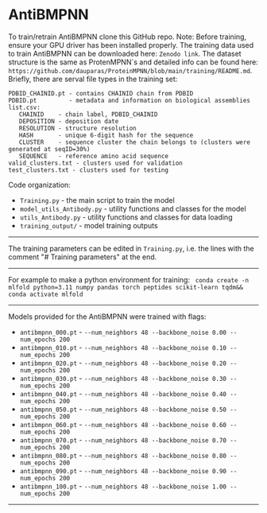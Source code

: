 # AntiBMPNN
   To train/retrain AntiBMPNN clone this GitHub repo.
   Note: Before training, ensure your GPU driver has been installed properly.
   The training data used to train AntiBMPNN can be downloaded here: `Zenodo link`.
   The dataset structure is the same as ProtenMPNN\`s and detailed info can be found here: `https://github.com/dauparas/ProteinMPNN/blob/main/training/README.md`.
   Briefly, there are serval file types in the training set:
```
PDBID_CHAINID.pt - contains CHAINID chain from PDBID
PDBID.pt         - metadata and information on biological assemblies
list.csv:
   CHAINID    - chain label, PDBID_CHAINID
   DEPOSITION - deposition date
   RESOLUTION - structure resolution
   HASH       - unique 6-digit hash for the sequence
   CLUSTER    - sequence cluster the chain belongs to (clusters were generated at seqID=30%)
   SEQUENCE   - reference amino acid sequence
valid_clusters.txt - clusters used for validation
test_clusters.txt - clusters used for testing
```

Code organization:
* `Training.py` - the main script to train the model
* `model_utils_Antibody.py` - utility functions and classes for the model
* `utils_Antibody.py` - utility functions and classes for data loading
* `training_output/` - model training outputs

-----------------------------------------------------------------------------------------------------

The training parameters can be edited in `Training.py`, i.e. the lines with the comment "# Training parameters" at the end.

-----------------------------------------------------------------------------------------------------
For example to make a python environment for training:
` conda create -n mlfold python=3.11 numpy pandas torch peptides scikit-learn tqdm&& conda activate mlfold`

-----------------------------------------------------------------------------------------------------

Models provided for the AntiBMPNN were trained with flags:
* `antibmpnn_000.pt` - `--num_neighbors 48 --backbone_noise 0.00 --num_epochs 200`
* `antibmpnn_010.pt` - `--num_neighbors 48 --backbone_noise 0.10 --num_epochs 200`
* `antibmpnn_020.pt` - `--num_neighbors 48 --backbone_noise 0.20 --num_epochs 200`
* `antibmpnn_030.pt` - `--num_neighbors 48 --backbone_noise 0.30 --num_epochs 200`
* `antibmpnn_040.pt` - `--num_neighbors 48 --backbone_noise 0.40 --num_epochs 200`
* `antibmpnn_050.pt` - `--num_neighbors 48 --backbone_noise 0.50 --num_epochs 200`
* `antibmpnn_060.pt` - `--num_neighbors 48 --backbone_noise 0.60 --num_epochs 200`
* `antibmpnn_070.pt` - `--num_neighbors 48 --backbone_noise 0.70 --num_epochs 200`
* `antibmpnn_080.pt` - `--num_neighbors 48 --backbone_noise 0.80 --num_epochs 200`
* `antibmpnn_090.pt` - `--num_neighbors 48 --backbone_noise 0.90 --num_epochs 200`
* `antibmpnn_100.pt` - `--num_neighbors 48 --backbone_noise 1.00 --num_epochs 200`
-----------------------------------------------------------------------------------------------------

